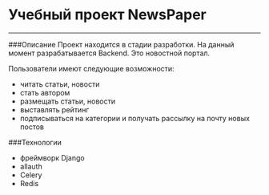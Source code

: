 # Учебный проект NewsPaper
<hr>

###Описание
Проект находится в стадии разработки. 
На данный момент разрабатывается Backend.
Это новостной портал. 

Пользователи имеют следующие возможности:

- читать статьи, новости
- стать автором
- размещать статьи, новости
- выставлять рейтинг
- подписываться на категории и получать рассылку на почту новых постов

###Технологии
- фреймворк Django
- allauth
- Celery
- Redis